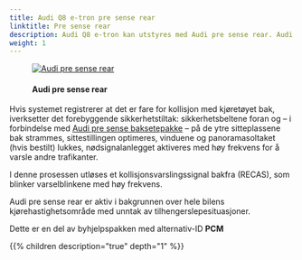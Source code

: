```yaml
---
title: Audi Q8 e-tron pre sense rear
linktitle: Pre sense rear
description: Audi Q8 e-tron kan utstyres med Audi pre sense rear. Audi pre sense rear bruker radarsensorer i støtfangeren bak for å oppdage en forestående kollisjon bakfra, og den setter i gang forebyggende sikkerhetstiltak.
weight: 1
---
```

<!-- markdownlint-disable MD033 -->
<figure>
    <a href="https://media.electrichasgoneaudi.net/multimedia/models/e-tron/technology/drivingassistance/presenserear/audipresenserear.jpg">
        <img src="https://media.electrichasgoneaudi.net/multimedia/models/e-tron/technology/drivingassistance/presenserear/audipresenserears.jpg"
        alt="Audi pre sense rear" title="Audi pre sense rear">
    </a>
    <figcaption><h4>Audi pre sense rear</h4></figcaption>
</figure>


Hvis systemet registrerer at det er fare for kollisjon med kjøretøyet
bak, iverksetter det forebyggende sikkerhetstiltak: sikkerhetsbeltene foran og – i forbindelse med [Audi pre sense
baksetepakke](../../safety/#audi-pre-sense-baksetepakke) – på de ytre sitteplassene bak strammes, sittestillingen optimeres, vinduene og panoramasoltaket
(hvis bestilt) lukkes, nødsignalanlegget aktiveres med høy frekvens for å varsle andre trafikanter. 


I denne prosessen utløses et kollisjonsvarslingssignal bakfra (RECAS), som blinker varselblinkene med høy frekvens.

Audi pre sense rear er aktiv i bakgrunnen over hele bilens kjørehastighetsområde med unntak av tilhengerslepesituasjoner.

Dette er en del av byhjelpspakken med alternativ-ID **PCM**

{{% children description="true" depth="1" %}}
